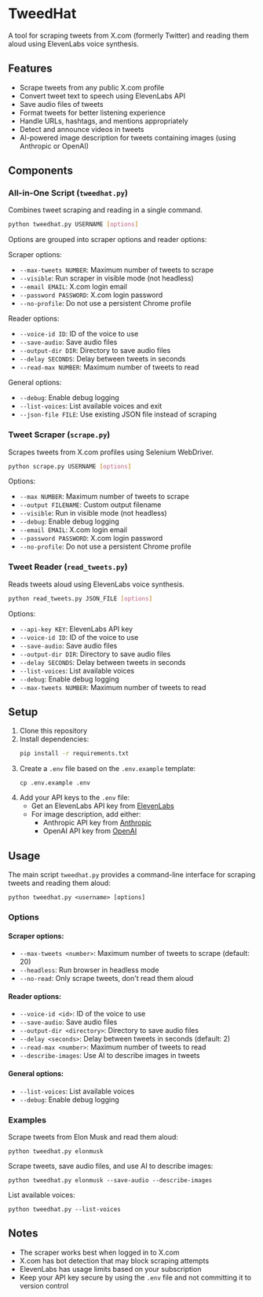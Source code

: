 # TweedHat

A tool for scraping tweets from X.com (formerly Twitter) and reading them aloud using ElevenLabs voice synthesis.

## Features

- Scrape tweets from any public X.com profile
- Convert tweet text to speech using ElevenLabs API
- Save audio files of tweets
- Format tweets for better listening experience
- Handle URLs, hashtags, and mentions appropriately
- Detect and announce videos in tweets
- AI-powered image description for tweets containing images (using Anthropic or OpenAI)

## Components

### All-in-One Script (`tweedhat.py`)

Combines tweet scraping and reading in a single command.

```bash
python tweedhat.py USERNAME [options]
```

Options are grouped into scraper options and reader options:

Scraper options:
- `--max-tweets NUMBER`: Maximum number of tweets to scrape
- `--visible`: Run scraper in visible mode (not headless)
- `--email EMAIL`: X.com login email
- `--password PASSWORD`: X.com login password
- `--no-profile`: Do not use a persistent Chrome profile

Reader options:
- `--voice-id ID`: ID of the voice to use
- `--save-audio`: Save audio files
- `--output-dir DIR`: Directory to save audio files
- `--delay SECONDS`: Delay between tweets in seconds
- `--read-max NUMBER`: Maximum number of tweets to read

General options:
- `--debug`: Enable debug logging
- `--list-voices`: List available voices and exit
- `--json-file FILE`: Use existing JSON file instead of scraping

### Tweet Scraper (`scrape.py`)

Scrapes tweets from X.com profiles using Selenium WebDriver.

```bash
python scrape.py USERNAME [options]
```

Options:
- `--max NUMBER`: Maximum number of tweets to scrape
- `--output FILENAME`: Custom output filename
- `--visible`: Run in visible mode (not headless)
- `--debug`: Enable debug logging
- `--email EMAIL`: X.com login email
- `--password PASSWORD`: X.com login password
- `--no-profile`: Do not use a persistent Chrome profile

### Tweet Reader (`read_tweets.py`)

Reads tweets aloud using ElevenLabs voice synthesis.

```bash
python read_tweets.py JSON_FILE [options]
```

Options:
- `--api-key KEY`: ElevenLabs API key
- `--voice-id ID`: ID of the voice to use
- `--save-audio`: Save audio files
- `--output-dir DIR`: Directory to save audio files
- `--delay SECONDS`: Delay between tweets in seconds
- `--list-voices`: List available voices
- `--debug`: Enable debug logging
- `--max-tweets NUMBER`: Maximum number of tweets to read

## Setup

1. Clone this repository
2. Install dependencies:
   ```bash
   pip install -r requirements.txt
   ```
3. Create a `.env` file based on the `.env.example` template:
   ```
   cp .env.example .env
   ```
4. Add your API keys to the `.env` file:
   - Get an ElevenLabs API key from [ElevenLabs](https://elevenlabs.io/)
   - For image description, add either:
     - Anthropic API key from [Anthropic](https://www.anthropic.com/)
     - OpenAI API key from [OpenAI](https://openai.com/)

## Usage

The main script `tweedhat.py` provides a command-line interface for scraping tweets and reading them aloud:

```
python tweedhat.py <username> [options]
```

### Options

#### Scraper options:
- `--max-tweets <number>`: Maximum number of tweets to scrape (default: 20)
- `--headless`: Run browser in headless mode
- `--no-read`: Only scrape tweets, don't read them aloud

#### Reader options:
- `--voice-id <id>`: ID of the voice to use
- `--save-audio`: Save audio files
- `--output-dir <directory>`: Directory to save audio files
- `--delay <seconds>`: Delay between tweets in seconds (default: 2)
- `--read-max <number>`: Maximum number of tweets to read
- `--describe-images`: Use AI to describe images in tweets

#### General options:
- `--list-voices`: List available voices
- `--debug`: Enable debug logging

### Examples

Scrape tweets from Elon Musk and read them aloud:
```
python tweedhat.py elonmusk
```

Scrape tweets, save audio files, and use AI to describe images:
```
python tweedhat.py elonmusk --save-audio --describe-images
```

List available voices:
```
python tweedhat.py --list-voices
```

## Notes

- The scraper works best when logged in to X.com
- X.com has bot detection that may block scraping attempts
- ElevenLabs has usage limits based on your subscription
- Keep your API key secure by using the `.env` file and not committing it to version control 